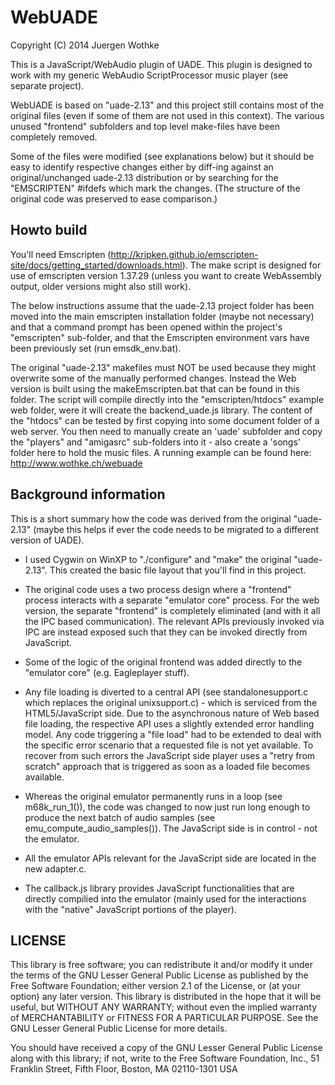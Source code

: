 # WebUADE

Copyright (C) 2014 Juergen Wothke

This is a JavaScript/WebAudio plugin of UADE. This plugin is designed to work with my 
generic WebAudio ScriptProcessor music player (see separate project). 

WebUADE is based on "uade-2.13" and this project still contains most of the original files (even if some of them are 
not used in this context). The various unused "frontend" subfolders and top level make-files have been completely removed. 

Some of the files were modified (see explanations below) but it should be easy to identify respective changes either 
by diff-ing against an original/unchanged uade-2.13 distribution or by searching for the "EMSCRIPTEN" #ifdefs which 
mark the changes. (The structure of the original code was preserved to ease comparison.)


## Howto build

You'll need Emscripten (http://kripken.github.io/emscripten-site/docs/getting_started/downloads.html). The make script 
is designed for use of emscripten version 1.37.29 (unless you want to create WebAssembly output, older versions might 
also still work).

The below instructions assume that the uade-2.13 project folder has been moved into the main emscripten 
installation folder (maybe not necessary) and that a command prompt has been opened within the 
project's "emscripten" sub-folder, and that the Emscripten environment vars have been previously 
set (run emsdk_env.bat).

The original "uade-2.13" makefiles must NOT be used because they might overwrite some of the manually performed changes. 
Instead the Web version is built using the makeEmscripten.bat that can be found in this folder. The script will compile 
directly into the "emscripten/htdocs" example web folder, were it will create the backend_uade.js library. The content of 
the "htdocs" can be tested by first copying into some document folder of a web server. You then need to manually create 
an 'uade' subfolder and copy the "players" and "amigasrc" sub-folders into it - also create a 'songs' folder here to 
hold the music files. A running example can be found here: http://www.wothke.ch/webuade

## Background information

This is a short summary how the code was derived from the original "uade-2.13" (maybe this helps if ever the code 
needs to be migrated to a different version of UADE).

- I used Cygwin on WinXP to "./configure" and "make" the original "uade-2.13". This created the basic file layout that 
you'll find in this project.

- The original code uses a two process design where a "frontend" process interacts with a separate "emulator core" 
process. For the web version, the separate "frontend" is completely eliminated (and with it all the IPC based 
communication). The relevant APIs previously invoked via IPC are instead exposed such that they can be invoked 
directly from JavaScript.

- Some of the logic of the original frontend was added directly to the "emulator core" (e.g. Eagleplayer stuff).

- Any file loading is diverted to a central API (see standalonesupport.c which replaces the original unixsupport.c) - 
which is serviced from the HTML5/JavaScript side. Due to the asynchronous nature of Web based file loading, the 
respective API uses a slightly extended error handling model. Any code triggering a "file load" had to be extended 
to deal with the specific error scenario that a requested file is not yet available. To recover from such errors the 
JavaScript side player uses a "retry from scratch" approach that is triggered as soon as a loaded file becomes available.

- Whereas the original emulator permanently runs in a loop (see m68k_run_1()), the code was changed to now just run long
enough to produce the next batch of audio samples (see emu_compute_audio_samples()). The JavaScript side is in control - 
not the emulator.

- All the emulator APIs relevant for the JavaScript side are located in the new adapter.c. 

- The callback.js library provides JavaScript functionalities that are directly compilied into the emulator (mainly used 
for the interactions with the "native" JavaScript portions of the player). 


## LICENSE

This library is free software; you can redistribute it and/or modify it
under the terms of the GNU Lesser General Public License as published by
the Free Software Foundation; either version 2.1 of the License, or (at
your option) any later version. This library is distributed in the hope
that it will be useful, but WITHOUT ANY WARRANTY; without even the implied
warranty of MERCHANTABILITY or FITNESS FOR A PARTICULAR PURPOSE. See the
GNU Lesser General Public License for more details.

You should have received a copy of the GNU Lesser General Public
License along with this library; if not, write to the Free Software
Foundation, Inc., 51 Franklin Street, Fifth Floor, Boston, MA  02110-1301 USA


